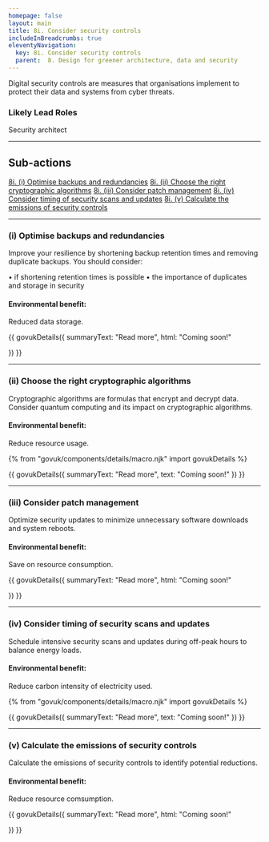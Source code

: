 ```yaml
---
homepage: false
layout: main
title: 8i. Consider security controls
includeInBreadcrumbs: true
eleventyNavigation:
  key: 8i. Consider security controls
  parent:  8. Design for greener architecture, data and security
---
```


Digital security controls are measures that organisations implement to protect their data and systems from cyber threats. 

### Likely Lead Roles

Security architect

* * *

## Sub-actions

[8i. (i) Optimise backups and redundancies](#(ii)-optimise-backups-and-redundancies)
[8i. (ii) Choose the right cryptographic algorithms](#(iii)-choose-the-right-cryptographic-algorithms)
[8i. (iii) Consider patch management](#(iv)-consider-patch-management)
[8i. (iv) Consider timing of security scans and updates](#(v)-consider-timing-of-security-scans-and-updates)
[8i. (v) Calculate the emissions of security controls](#(vi)-calculate-the-emissions-of-security-controls)

* * *

###  (i) Optimise backups and redundancies

Improve your resilience by shortening backup retention times and removing duplicate backups. You should consider:

• if shortening retention times is possible
• the importance of duplicates and storage in security

#### Environmental benefit: 
Reduced data storage.

{{ govukDetails({
  summaryText: "Read more",
  html: "Coming soon!"

}) }}

* * *

###  (ii) Choose the right cryptographic algorithms

Cryptographic algorithms are formulas that encrypt and decrypt data. Consider quantum computing and its impact on cryptographic algorithms.

#### Environmental benefit: 
Reduce resource usage.

{% from "govuk/components/details/macro.njk" import govukDetails %}

{{ govukDetails({
  summaryText: "Read more",
  text: "Coming soon!"
}) }}
* * *

###  (iii) Consider patch management

Optimize security updates to minimize unnecessary software downloads and system reboots.

#### Environmental benefit: 
Save on resource consumption. 

{{ govukDetails({
  summaryText: "Read more",
  html: "Coming soon!"

}) }}

* * *

###  (iv) Consider timing of security scans and updates

Schedule intensive security scans and updates during off-peak hours to balance energy loads.

#### Environmental benefit: 
Reduce carbon intensity of electricity used.

{% from "govuk/components/details/macro.njk" import govukDetails %}

{{ govukDetails({
  summaryText: "Read more",
  text: "Coming soon!"
}) }}
* * *

###  (v) Calculate the emissions of security controls

Calculate the emissions of security controls to identify potential reductions.

#### Environmental benefit: 
Reduce resource comsumption. 

{{ govukDetails({
  summaryText: "Read more",
  html: "Coming soon!"

}) }}

